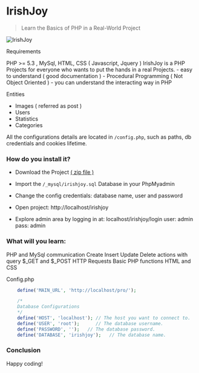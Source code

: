 # IrishJoy

<blockquote>
<p>Learn the Basics of PHP in a Real-World Project</p>
</blockquote>

![IrishJoy](https://raw.githubusercontent.com/ArditMustafaraj/IrishJoy/master/images/wiki_irishjoyz.png)

Requirements

PHP >= 5.3 , MySql, HTML, CSS ( Javascript, Jquery )
IrishJoy is a PHP Projects for everyone who wants to put the hands in a real Projects. 
	- easy to understand ( good documentation )
	- Procedural Programming ( Not Object Oriented ) - you can understand the interacting way in PHP
	
Entities
* Images ( referred as post )
* Users
* Statistics
* Categories

All the configurations details are located in <code>/config.php</code>, such as paths, db credentials and cookies lifetime.

### How do you install it?

* Download the Project [( zip file )](https://github.com/ArditMustafaraj/pro/archive/master.zip)
* Import the ```/_mysql/irishjoy.sql``` Database in your PhpMyadmin 
* Change the config credentials: database name, user and password
* Open project: http://localhost/irishjoy

* Explore admin area by logging in at: localhost/irishjoy/login
		user: admin
		pass: admin

### What will you learn:

PHP and MySql communication
Create Insert Update Delete actions with query
$_GET and $_POST HTTP Requests
Basic PHP functions
HTML and CSS 




Config.php
```php
	define('MAIN_URL', 'http://localhost/pro/');

	/*
	Database Configurations
	*/
	define('HOST', 'localhost'); // The host you want to connect to.
	define('USER', 'root');      // The database username.
	define('PASSWORD', '');   // The database password.
	define('DATABASE', 'irishjoy');   // The database name.
```

### Conclusion


Happy coding!


